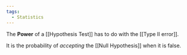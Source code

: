 ```yaml
---
tags:
  - Statistics
---
```

The **Power** of a [[Hypothesis Test]] has to do with the [[Type II error]].

It is the probability of *accepting* the [[Null Hypothesis]] when it is false.